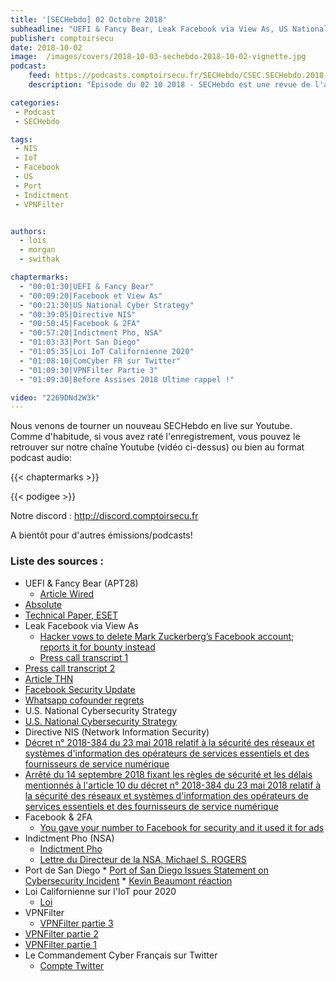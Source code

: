 ```yaml
---
title: '[SECHebdo] 02 Octobre 2018'
subheadline: "UEFI & Fancy Bear, Leak Facebook via View As, US National Cybersecurity Strategy, Directive NIS, FAcebook & 2FA, Pho Indictment, Loi IoT, etc."
publisher: comptoirsecu
date: 2018-10-02
image:  /images/covers/2018-10-03-sechebdo-2018-10-02-vignette.jpg
podcast:
    feed: https://podcasts.comptoirsecu.fr/SECHebdo/CSEC.SECHebdo.2018-10-02.mp3
    description: "Épisode du 02 10 2018 - SECHebdo est une revue de l'actualité cybersécurité réalisée en live sur Youtube, généralement le mardi soir."

categories:
 - Podcast
 - SECHebdo

tags:
 - NIS
 - IoT
 - Facebook
 - US
 - Port
 - Indictment
 - VPNFilter


authors:
  - lois
  - morgan
  - swithak

chaptermarks:
  - "00:01:30|UEFI & Fancy Bear"
  - "00:09:20|Facebook et View As"
  - "00:21:30|US National Cyber Strategy"
  - "00:39:05|Directive NIS"
  - "00:50:45|Facebook & 2FA"
  - "00:57:20|Indictment Pho, NSA"
  - "01:03:33|Port San Diego"
  - "01:05:35|Loi IoT Californienne 2020"
  - "01:08:10|ComCyber FR sur Twitter"
  - "01:09:30|VPNFilter Partie 3"
  - "01:09:30|Before Assises 2018 Ultime rappel !"

video: "2269DNd2W3k"
---
```


Nous venons de tourner un nouveau SECHebdo en live sur Youtube. Comme d'habitude, si vous avez raté l'enregistrement, vous pouvez le retrouver sur notre chaîne Youtube (vidéo ci-dessus) ou bien au format podcast audio:

{{< chaptermarks >}}

{{< podigee >}}

Notre discord : <http://discord.comptoirsecu.fr>

A bientôt pour d'autres émissions/podcasts!

### Liste des sources :

*  UEFI & Fancy Bear (APT28)
	* [Article Wired](https://www.wired.com/story/fancy-bear-hackers-uefi-rootkit/)
  * [Absolute](https://www.absolute.com/en)
  * [Technical Paper, ESET](https://www.welivesecurity.com/wp-content/uploads/2018/09/ESET-LoJax.pdf)
*  Leak Facebook via View As
	* [Hacker vows to delete Mark Zuckerberg’s Facebook account; reports it for bounty instead](https://www.hackread.com/hacker-vows-to-delete-mark-zuckerbergs-facebook-account/)
	* [Press call transcript 1](https://fbnewsroomus.files.wordpress.com/2018/09/9-28-press-call-transcript.pdf)
  * [Press call transcript 2](https://fbnewsroomus.files.wordpress.com/2018/09/9-28-afternoon-press-call.pdf)
  * [Article THN](https://thehackernews.com/2018/09/facebook-account-hacked.html)
  * [Facebook Security Update](https://newsroom.fb.com/news/2018/09/security-update/)
  * [Whatsapp cofounder regrets](https://nakedsecurity.sophos.com/2018/09/28/whatsapp-cofounder-i-sold-my-users-privacy/)
*  U.S. National Cybersecurity Strategy
  * [U.S. National Cybersecurity Strategy](https://www.whitehouse.gov/wp-content/uploads/2018/09/National-Cyber-Strategy.pdf)
*  Directive NIS (Network Information Security)
  * [Décret n° 2018-384 du 23 mai 2018 relatif à la sécurité des réseaux et systèmes d'information des opérateurs de services essentiels et des fournisseurs de service numérique](https://www.legifrance.gouv.fr/affichTexte.do?cidTexte=JORFTEXT000036939971&dateTexte=&oldAction=rechJO&categorieLien=id&idJO=JORFCONT000036939966)
  * [Arrêté du 14 septembre 2018 fixant les règles de sécurité et les délais mentionnés à l'article 10 du décret n° 2018-384 du 23 mai 2018 relatif à la sécurité des réseaux et systèmes d'information des opérateurs de services essentiels et des fournisseurs de service numérique](https://www.legifrance.gouv.fr/affichTexte.do;jsessionid=48487E0E0C64703B869DA52EAD30ADD8.tplgfr34s_2?cidTexte=JORFTEXT000037444012&dateTexte=&oldAction=rechJO&categorieLien=id&idJO=JORFCONT000037444007)
*  Facebook & 2FA
	* [You gave your number to Facebook for security and it used it for ads](https://nakedsecurity.sophos.com/2018/10/01/facebook-turn-off-sms-2fa-if-you-dont-want-your-number-used-for-ads/)
*  Indictment Pho (NSA)
	* [Indictment Pho](https://www.justice.gov/opa/pr/former-nsa-employee-sentenced-prison-willful-retention-classified-national-defense)
	* [Lettre du Directeur de la NSA, Michael S. ROGERS](https://static.politico.com/c6/f0/b5e202144eb681c25074550698f3/phonsaltr092018.pdf)
  *  Port de San Diego
	* [Port of San Diego Issues Statement on Cybersecurity Incident](https://www.portofsandiego.org/press-releases/general-press-releases/port-san-diego-issues-statement-cybersecurity-incident)
	* [Kevin Beaumont réaction](https://twitter.com/GossiTheDog/status/1045366360883130370)
*  Loi Californienne sur l'IoT pour 2020
	* [Loi](https://leginfo.legislature.ca.gov/faces/billNavClient.xhtml?bill_id=201720180SB327)
*  VPNFilter
	* [VPNFilter partie 3](https://blog.talosintelligence.com/2018/09/vpnfilter-part-3.html)
  * [VPNFilter partie 2](https://blog.talosintelligence.com/2018/06/vpnfilter-update.html)
  * [VPNFilter partie 1](https://blog.talosintelligence.com/2018/05/VPNFilter.html)
*  Le Commandement Cyber Français sur Twitter
	* [Compte Twitter](https://twitter.com/ComcyberFR/)
